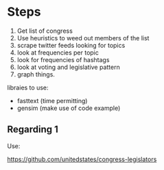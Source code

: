 # Steps

1. Get list of congress
2. Use heuristics to weed out members of the list
3. scrape twitter feeds looking for topics
4. look at frequencies per topic
5. look for frequencies of hashtags
6. look at voting and legislative pattern
7. graph things.

libraies to use:

* fasttext (time permitting)
* gensim (make use of code example)

## Regarding 1

Use:

https://github.com/unitedstates/congress-legislators
